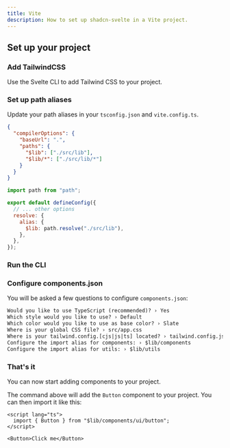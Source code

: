 ```yaml
---
title: Vite
description: How to set up shadcn-svelte in a Vite project.
---
```


<script>
  import { Alert, AlertDescription } from "$lib/registry/new-york/ui/alert";
  import { Steps, PMAddComp, PMInstall, PMExecute } from "$lib/components/docs";
</script>

## Set up your project

<Steps>

### Add TailwindCSS

Use the Svelte CLI to add Tailwind CSS to your project.

<PMExecute command="sv@0.6.18 add tailwindcss" />

### Set up path aliases

Update your path aliases in your `tsconfig.json` and `vite.config.ts`.

```json title="tsconfig.json" {3-7}
{
  "compilerOptions": {
    "baseUrl": ".",
    "paths": {
      "$lib": ["./src/lib"],
      "$lib/*": ["./src/lib/*"]
    }
  }
}
```

```js title="vite.config.ts" {1, 5-9}
import path from "path";

export default defineConfig({
  // ... other options
  resolve: {
    alias: {
      $lib: path.resolve("./src/lib"),
    },
  },
});
```

### Run the CLI

<PMExecute command="shadcn-svelte@latest init" />

### Configure components.json

You will be asked a few questions to configure `components.json`:

```txt showLineNumbers
Would you like to use TypeScript (recommended)? › Yes
Which style would you like to use? › Default
Which color would you like to use as base color? › Slate
Where is your global CSS file? › src/app.css
Where is your tailwind.config.[cjs|js|ts] located? › tailwind.config.js
Configure the import alias for components: › $lib/components
Configure the import alias for utils: › $lib/utils
```

### That's it

You can now start adding components to your project.

<PMAddComp name="button" />

The command above will add the `Button` component to your project. You can then import it like this:

```svelte {2,5} showLineNumbers
<script lang="ts">
  import { Button } from "$lib/components/ui/button";
</script>

<Button>Click me</Button>
```

</Steps>
